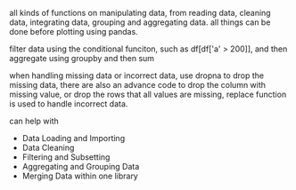 all kinds of functions on manipulating data, from reading data, cleaning data, integrating data, grouping and aggregating data. 
all things can be done before plotting using pandas.

filter data using the conditional funciton, such as df[df['a' > 200]], and then aggregate using groupby and then sum

when handling missing data or incorrect data, use dropna to drop the missing data, there are also an advance code to drop the column with missing value, or drop the rows that all values are missing,
replace function is used to handle incorrect data.

can help with
- Data Loading and Importing
- Data Cleaning
- Filtering and Subsetting
- Aggregating and Grouping Data
-  Merging Data
within one library
